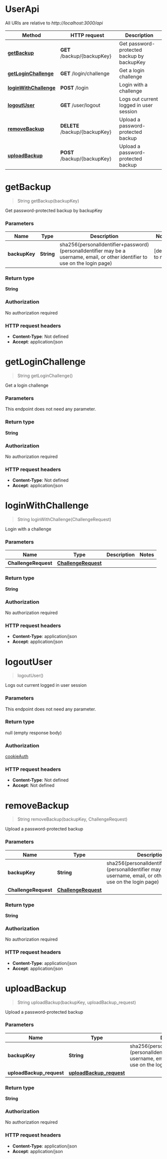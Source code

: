# UserApi

All URIs are relative to _http://localhost:3000/api_

| Method                                                  | HTTP request                   | Description                                |
| ------------------------------------------------------- | ------------------------------ | ------------------------------------------ |
| [**getBackup**](UserApi.md#getBackup)                   | **GET** /backup/{backupKey}    | Get password-protected backup by backupKey |
| [**getLoginChallenge**](UserApi.md#getLoginChallenge)   | **GET** /login/challenge       | Get a login challenge                      |
| [**loginWithChallenge**](UserApi.md#loginWithChallenge) | **POST** /login                | Login with a challenge                     |
| [**logoutUser**](UserApi.md#logoutUser)                 | **GET** /user/logout           | Logs out current logged in user session    |
| [**removeBackup**](UserApi.md#removeBackup)             | **DELETE** /backup/{backupKey} | Upload a password-protected backup         |
| [**uploadBackup**](UserApi.md#uploadBackup)             | **POST** /backup/{backupKey}   | Upload a password-protected backup         |

<a name="getBackup"></a>

# **getBackup**

> String getBackup(backupKey)

Get password-protected backup by backupKey

### Parameters

| Name          | Type       | Description                                                                                                                     | Notes             |
| ------------- | ---------- | ------------------------------------------------------------------------------------------------------------------------------- | ----------------- |
| **backupKey** | **String** | sha256(personalIdentifier+password) (personalIdentifier may be a username, email, or other identifier to use on the login page) | [default to null] |

### Return type

**String**

### Authorization

No authorization required

### HTTP request headers

- **Content-Type**: Not defined
- **Accept**: application/json

<a name="getLoginChallenge"></a>

# **getLoginChallenge**

> String getLoginChallenge()

Get a login challenge

### Parameters

This endpoint does not need any parameter.

### Return type

**String**

### Authorization

No authorization required

### HTTP request headers

- **Content-Type**: Not defined
- **Accept**: application/json

<a name="loginWithChallenge"></a>

# **loginWithChallenge**

> String loginWithChallenge(ChallengeRequest)

Login with a challenge

### Parameters

| Name                 | Type                                                  | Description | Notes |
| -------------------- | ----------------------------------------------------- | ----------- | ----- |
| **ChallengeRequest** | [**ChallengeRequest**](../Models/ChallengeRequest.md) |             |       |

### Return type

**String**

### Authorization

No authorization required

### HTTP request headers

- **Content-Type**: application/json
- **Accept**: application/json

<a name="logoutUser"></a>

# **logoutUser**

> logoutUser()

Logs out current logged in user session

### Parameters

This endpoint does not need any parameter.

### Return type

null (empty response body)

### Authorization

[cookieAuth](../README.md#cookieAuth)

### HTTP request headers

- **Content-Type**: Not defined
- **Accept**: Not defined

<a name="removeBackup"></a>

# **removeBackup**

> String removeBackup(backupKey, ChallengeRequest)

Upload a password-protected backup

### Parameters

| Name                 | Type                                                  | Description                                                                                                                     | Notes             |
| -------------------- | ----------------------------------------------------- | ------------------------------------------------------------------------------------------------------------------------------- | ----------------- |
| **backupKey**        | **String**                                            | sha256(personalIdentifier+password) (personalIdentifier may be a username, email, or other identifier to use on the login page) | [default to null] |
| **ChallengeRequest** | [**ChallengeRequest**](../Models/ChallengeRequest.md) |                                                                                                                                 |                   |

### Return type

**String**

### Authorization

No authorization required

### HTTP request headers

- **Content-Type**: application/json
- **Accept**: application/json

<a name="uploadBackup"></a>

# **uploadBackup**

> String uploadBackup(backupKey, uploadBackup_request)

Upload a password-protected backup

### Parameters

| Name                     | Type                                                          | Description                                                                                                                     | Notes             |
| ------------------------ | ------------------------------------------------------------- | ------------------------------------------------------------------------------------------------------------------------------- | ----------------- |
| **backupKey**            | **String**                                                    | sha256(personalIdentifier+password) (personalIdentifier may be a username, email, or other identifier to use on the login page) | [default to null] |
| **uploadBackup_request** | [**uploadBackup_request**](../Models/uploadBackup_request.md) |                                                                                                                                 |                   |

### Return type

**String**

### Authorization

No authorization required

### HTTP request headers

- **Content-Type**: application/json
- **Accept**: application/json
